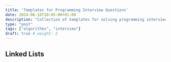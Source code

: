 ```yaml
---
title: 'Templates for Programming Interview Questions'
date: 2024-06-16T10:05:00+01:00
description: "Collection of templates for solving programming interview questions such as Binary Search, Backtracking, Dynamic Programming and more"
type: "post"
tags: ["algorithms", "interview"]
draft: true # weight: 2
---
```




## Linked Lists


